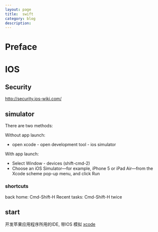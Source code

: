 ```yaml
---
layout: page
title:	swift
category: blog
description: 
---
```

# Preface

# IOS

## Security
http://security.ios-wiki.com/

## simulator
There are two methods:

Without app launch:

- open xcode - open development tool - ios simulator

With app launch:
- Select Window - devices (shift-cmd-2)
- Choose an iOS Simulator—for example, iPhone 5 or iPad Air—from the Xcode scheme pop-up menu, and click Run

### shortcuts
back home: Cmd-Shift-H
Recent tasks: Cmd-Shift-H twice


## start
开发苹果应用程序所用的IDE, 带IOS 模拟
[xcode](http://esoftmobile.com/2013/10/30/start-developing-mac-apps-today/)

